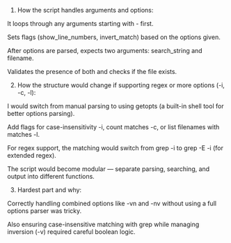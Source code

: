 1. How the script handles arguments and options:

It loops through any arguments starting with - first.

Sets flags (show_line_numbers, invert_match) based on the options given.

After options are parsed, expects two arguments: search_string and filename.

Validates the presence of both and checks if the file exists.

2. How the structure would change if supporting regex or more options (-i, -c, -l):

I would switch from manual parsing to using getopts (a built-in shell tool for better options parsing).

Add flags for case-insensitivity -i, count matches -c, or list filenames with matches -l.

For regex support, the matching would switch from grep -i to grep -E -i (for extended regex).

The script would become modular — separate parsing, searching, and output into different functions.

3. Hardest part and why:

Correctly handling combined options like -vn and -nv without using a full options parser was tricky.

Also ensuring case-insensitive matching with grep while managing inversion (-v) required careful boolean logic.
